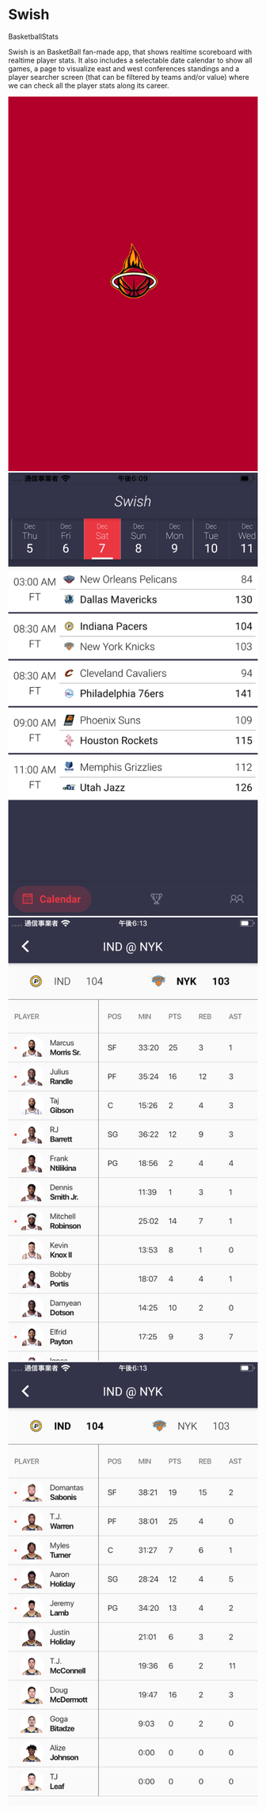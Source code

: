 # Swish
BasketballStats

Swish is an BasketBall fan-made app, that shows realtime  scoreboard with realtime player stats. It also includes a selectable date calendar to show all  games, a page to visualize east and west conferences standings and a player searcher screen (that can be filtered by teams and/or value) where we can check all the player stats along its career.

![image](https://github.com/LucyHolden/Swish/blob/master/images/splash.png)
![image](https://github.com/LucyHolden/Swish/blob/master/images/Simulator%20Screen%20Shot%20-%20iPhone%208%20Plus%20-%202019-12-08%20at%2018.09.45.png?raw=true)
![image](https://github.com/LucyHolden/Swish/blob/master/images/Simulator%20Screen%20Shot%20-%20iPhone%208%20Plus%20-%202019-12-08%20at%2018.13.31.png?raw=true)
![image](https://github.com/LucyHolden/Swish/blob/master/images/Simulator%20Screen%20Shot%20-%20iPhone%208%20Plus%20-%202019-12-08%20at%2018.13.27.png?raw=true)

